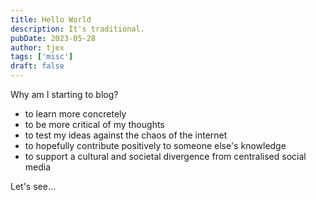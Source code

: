 ```yaml
---
title: Hello World
description: It's traditional.
pubDate: 2023-05-28
author: tjex
tags: ['misc']
draft: false
---
```


Why am I starting to blog? 

- to learn more concretely
- to be more critical of my thoughts
- to test my ideas against the chaos of the internet
- to hopefully contribute positively to someone else's knowledge
- to support a cultural and societal divergence from centralised social media

Let's see...
